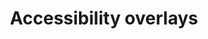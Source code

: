 ---
layout: bookmark
title: Accessibility overlays
tags:
  - Bookmarks
  - Accessibility
created: '2024-02-15T01:33:03.514Z'
link: >-
  https://commission.europa.eu/resources-partners/europa-web-guide/design-content-and-development/accessibility/testing-early-and-regularly/accessibility-overlays_en
id: 735751199
excerpt: >-
  Web accessibility overlays are tools or technologies that aim to improve the
  accessibility of a website. However, claims that a website can be made fully
  compliant in an automated fashion are not realistic.
image: >-
  https://commission.europa.eu/profiles/contrib/ewcms/modules/ewcms_seo/assets/images/ec-socialmedia-fallback.png
---